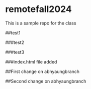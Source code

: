 # remotefall2024

This is a sample repo for the class

##test1

###test2

###test3

###index.html file added

##First change on abhyaungbranch

##Second change on abhyaungbranch

